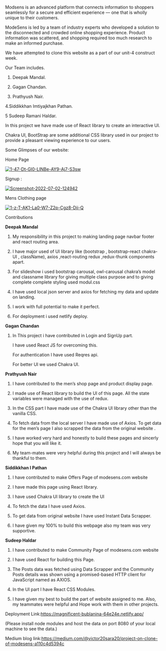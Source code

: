 

Modsens is an advanced platform that connects information to shoppers seamlessly for a secure and efficient experience — one that is wholly unique to their customers.

ModeSens is led by a team of industry experts who developed a solution to the disconnected and crowded online shopping experience. Product information was scattered, and shopping required too much research to make an informed purchase.

We have attempted to clone this website as a part of our unit-4 construct week.

Our Team includes.

1. Deepak Mandal.

2. Gagan Chandan.

3. Prathyush Nair.

4.Siddikkhan Imtiyajkhan Pathan.

5 Sudeep Ramani Haldar.

In this project we have made use of React library to create an interactive UI. 

Chakra UI, BootStrap are some additional CSS library used in our project to provide a pleasant viewing experience to our users.

Some Glimpses of our website:

Home Page

<a href='https://postimages.org/' target='_blank'><img src='https://i.postimg.cc/4dmBQRRr/1-47-Dt-GI0-LINBe-AY9-Aj7-S3sw.png' border='0' alt='1-47-Dt-GI0-LINBe-AY9-Aj7-S3sw'/></a>



Signup :

<a href='https://postimg.cc/f3CzbSWr' target='_blank'><img src='https://i.postimg.cc/fLnJBYGD/Screenshot-2022-07-02-124942.png' border='0' alt='Screenshot-2022-07-02-124942'/></a>

Mens Clothing page

<a href='https://postimages.org/' target='_blank'><img src='https://i.postimg.cc/sx8F44LJ/1-z-T-AK1-La0-W7-Z2p-Cgz8-Dii-Q.png' border='0' alt='1-z-T-AK1-La0-W7-Z2p-Cgz8-Dii-Q'/></a>

Contributions

<b>Deepak Mandal</b>

1. My responsibility in this project to making landing page navbar footer and react routing area.

2. I have major used of UI library like (bootstrap , bootstrap-react chakra-UI , className), axios ,react-routing redux ,redux-thunk components apart.

3. For slideshow i used bootstrap carousal, owl-carousal chakra’s model and classname library for giving multiple class purpose and to giving complete complete styling used modul.css

4. I have used local json server and axios for fetching my data and update on landing.

5. I work with full potential to make it perfect.

6. For deployment i used netlify deploy.

<b>Gagan Chandan</b>

1. In This project i have contributed in Login and SignUp part.

   I have used React JS for overcoming this.

   For authentication I have used Reqres api.

   For better UI we used Chakra UI.

<b>Prathyush Nair</b>

1. I have contributed to the men’s shop page and product display page.

2. I made use of React library to build the UI of this page. All the state variables were managed with the use of redux.

3. In the CSS part I have made use of the Chakra UI library other than the vanilla CSS.

4.  To fetch data from the local server I have made use of Axios. To get data for the men’s page I also scrapped the data from the original website .

5. I have worked very hard and honestly to build these pages and sincerly hope that you will like it.

6. My team-mates were very helpful during this project and I will always be thankful to them.

<b>Siddikkhan I Pathan</b>

1. I have contributed to make Offers Page of modesens.com website

2. I have made this page using React library.

3. I have used Chakra UI library to create the UI

4. To fetch the data I have used Axios.

5. To get data from original website I have used Instant Data Scrapper.

6. I have given my 100% to build this webpage also my team was very supportive.

<b>Sudeep Haldar</b>

1. I have contributed to make Community Page of modesens.com website

2. I have used React for building this Page.

3. The Posts data was fetched using Data Scrapper and the Community Posts details was shown using a promised-based HTTP client for JavaScript named as AXIOS.

4. In the UI part I have React CSS Modules.

5. I have given my best to build the part of website assigned to me. Also, my teammates were helpful and Hope work with them in other projects.

Deployment Link:https://magnificent-bublanina-64e24e.netlify.app/

(Please install node modules and host the data on port 8080 of your local machine to see the  data.)


Medium blog link:https://medium.com/@victor20sara20/project-on-clone-of-modesens-a110c4d5394c

